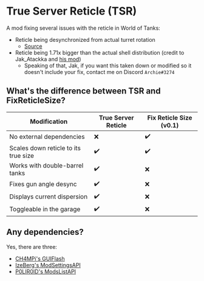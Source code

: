 # True Server Reticle (TSR)
A mod fixing several issues with the reticle in World of Tanks:
- Reticle being desynchronized from actual turret rotation
  - [Source](https://github.com/StranikS-Scan/WorldOfTanks-Decompiled/blob/1.19.1/source/res/scripts/client/vehiclegunrotator.py#L188)
- Reticle being 1.71x bigger than the actual shell distribution (credit to Jak_Atackka and [his mod](https://wgmods.net/6349))
  - Speaking of that, Jak, if you want this taken down or modified so it doesn't include your fix, contact me on Discord ``Archie#3274``

## What's the difference between TSR and FixReticleSize?
| Modification | True Server Reticle | Fix Reticle Size (v0.1)|
| - | - | - |
| No external dependencies |:x:|:heavy_check_mark:|
| Scales down reticle to its true size |:heavy_check_mark:|:heavy_check_mark:|
| Works with double-barrel tanks |:heavy_check_mark:|:x:|
| Fixes gun angle desync |:heavy_check_mark:|:x:|
| Displays current dispersion |:heavy_check_mark:|:x:|
| Toggleable in the garage |:heavy_check_mark:|:x:|

## Any dependencies?
Yes, there are three:
- [CH4MPi's GUIFlash](https://github.com/CH4MPi/GUIFlash)
- [IzeBerg's ModSettingsAPI](https://bitbucket.org/IzeBerg/modssettingsapi/src/master/)
- [P0LIR0ID's ModsListAPI](https://gitlab.com/wot-public-mods/mods-list) 
